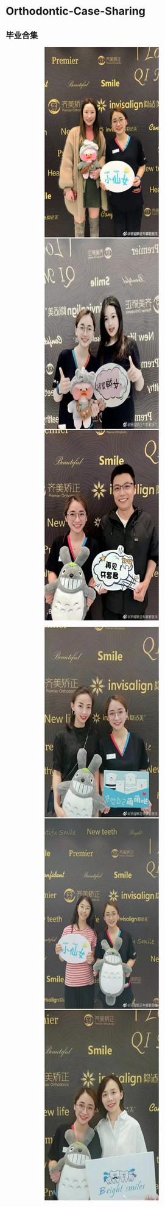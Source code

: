 # Orthodontic-Case-Sharing

## 毕业合集



<p align="center">
<img src="graduation/0001.jpg" width="300px", height="500px" /> 
<img src="graduation/0002.jpg" width="300px", height="500px"/> 
<img src="graduation/0003.jpg" width="300px", height="500px"//> 
</p>


<p align="center">
<img src="graduation/0004.jpg" width="300px", height="500px"//> 
<img src="graduation/0005.jpg" width="300px", height="500px"//> 
<img src="graduation/0006.jpg" width="300px", height="500px"//> 
</p>
